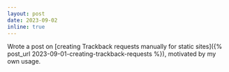 ```yaml
---
layout: post
date: 2023-09-02
inline: true
---
```


Wrote a post on [creating Trackback requests manually for static sites]({% post_url
2023-09-01-creating-trackback-requests %}), motivated by my own usage.